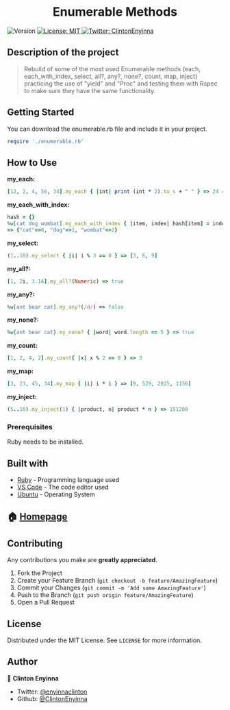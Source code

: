 <h1 align="center">Enumerable Methods</h1>
<p>
  <img alt="Version" src="https://img.shields.io/badge/version-0.0.1-blue.svg?cacheSeconds=2592000" />
  <a href="#" target="_blank">
    <img alt="License: MIT " src="https://img.shields.io/badge/License-MIT -yellow.svg" />
  </a>
  <a href="https://twitter.com/ClintonEnyinna" target="_blank">
    <img alt="Twitter: ClintonEnyinna " src="https://img.shields.io/twitter/follow/ClintonEnyinna .svg?style=social" />
  </a>
</p>


## Description of the project 

>Rebuild of some of the most used Enumerable methods (each, each_with_index, select, all?, any?, none?, count, map, inject) practicing the use of "yield" and "Proc" and testing them with Rspec to make sure they have the same functionality.

## Getting Started

You can download the enumerable.rb file and include it in your project. 
```ruby
require './enumerable.rb'
```

## How to Use

**my_each:**
```ruby
[12, 2, 4, 56, 34].my_each { |int| print (int * 2).to_s + " " } => 24 4 8 112 68
```

**my_each_with_index:**
```ruby
hash = {}
%w[cat dog wombat].my_each_with_index { |item, index| hash[item] = index } 
=> {"cat"=>0, "dog"=>1, "wombat"=>2}
```

**my_select:**
```ruby
(1..10).my_select { |i| i % 3 == 0 } => [3, 6, 9]
```

**my_all?:**
```ruby
[1, 2i, 3.14].my_all?(Numeric) => true
```

**my_any?:**
```ruby
%w[ant bear cat].my_any?(/d/) => false
```

**my_none?:**
```ruby
%w{ant bear cat}.my_none? { |word| word.length == 5 } => true
```

**my_count:**
```ruby
[1, 2, 4, 2].my_count{ |x| x % 2 == 0 } => 3
```

**my_map:**
```ruby
[3, 23, 45, 34].my_map { |i| i * i } => [9, 529, 2025, 1156]
```

**my_inject:**
```ruby
(5..10).my_inject(1) { |product, n| product * n } => 151200
```

### Prerequisites

Ruby needs to be installed.

## Built with
* [Ruby](https://www.ruby-lang.org/en/) - Programming language used
* [VS Code](https://code.visualstudio.com/) - The code editor used
* [Ubuntu](https://www.linux.org/pages/download/) - Operating System


## 🏠 [Homepage](https://github.com/ClintonEnyinna/enumerable_methods)

<!-- CONTRIBUTING -->
## Contributing

Any contributions you make are **greatly appreciated**.

1. Fork the Project
2. Create your Feature Branch (`git checkout -b feature/AmazingFeature`)
3. Commit your Changes (`git commit -m 'Add some AmazingFeature'`)
4. Push to the Branch (`git push origin feature/AmazingFeature`)
5. Open a Pull Request



<!-- LICENSE -->
## License

Distributed under the MIT License. See `LICENSE` for more information.

## Author

👤 **Clinton Enyinna**

* Twitter: [@enyinnaclinton ](https://twitter.com/ClintonEnyinna)
* Github: [@ClintonEnyinna](https://github.com/https:\/\/github.com\/ClintonEnyinna) 
